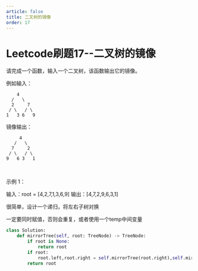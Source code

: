 ```yaml
---
article: false
title: 二叉树的镜像
order: 17
---
```


# Leetcode刷题17--二叉树的镜像

请完成一个函数，输入一个二叉树，该函数输出它的镜像。

例如输入：

     	4
      /   \
      2     7
     / \   / \
    1   3 6   9

镜像输出：

```
	 4
   /   \
  7     2
 / \   / \
9   6 3   1
```

​	



示例 1：

输入：root = [4,2,7,1,3,6,9]
输出：[4,7,2,9,6,3,1]



很简单，设计一个递归，将左右子树对换

一定要同时赋值，否则会重复，或者使用一个temp中间变量

```python
class Solution:
    def mirrorTree(self, root: TreeNode) -> TreeNode:
        if root is None:
            return root
        if root:
            root.left,root.right = self.mirrorTree(root.right),self.mirrorTree(root.left)
        return root
```

